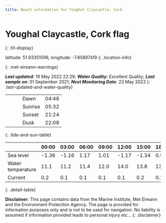 ```yaml
---
title: Beach information for Youghal Claycastle, Cork
---
```

# Youghal Claycastle, Cork <span class="material-icons blue-flag" alt="This a Blue Flag beach">flag</span>
{: .h1-display}

latitude: 51.93351596, longitude: -7.85897419
{: .location-info}


{: .met-eireann-warnings}

___Last updated___: 19 May 2022 22:29; ___Water Quality___: Excellent Quality;
___Last sample on___: 01 September 2021; ___Next Monitoring Date___: 23 May 2022
{: .last-updated-and-water-quality}

|   |   |   |   |   |
|---|---|---|---|---|
|   |   |   | Dawn  | 04:48 |
|   |   |   | Sunrise  | 05:32 |
|   |   |   | Sunset  | 21:24 |
|   |   |   | Dusk  | 22:08 |
{: .tide-and-sun-table}

<div></div>

| | 00:00 | 03:00 | 06:00 | 09:00 | 12:00 | 15:00 | 18:00 | 21:00 |
|---|---|---|---|---|---|---|---|---|
| Sea level | -1.36 | -1.16 | 1.17 | 1.01| -1.17 | -1.34 | 0.96 | 1.28 |
| Water temperature | 11.1 | 11.2 | 11.4 | 12.0 | 14.0 | 13.8 | 13.4 | 13.2 |
| Current | 0.2 | 0.1 | 0.1 | 0.1 | 0.1| 0.2 | 0.2 | 0.1 |
{: .detail-table}

__Disclaimer__: This page contains data from the Marine Institute,
Met Eireann and the Environment Protection Agency. The page is provided for
information purposes only and is not to be used for navigation. No liability
is assumed if information provided leads to personal injury etc...
{: .disclaimer}